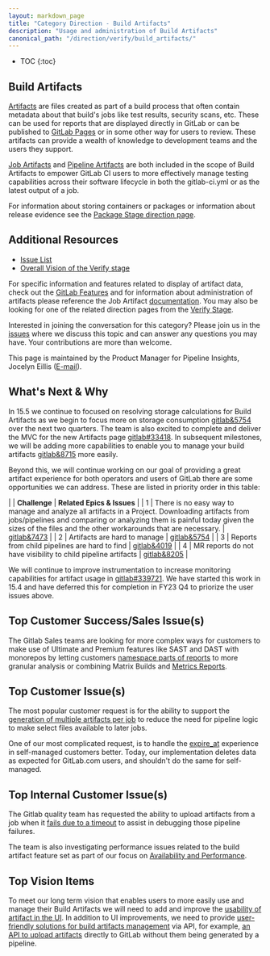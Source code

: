 ```yaml
---
layout: markdown_page
title: "Category Direction - Build Artifacts"
description: "Usage and administration of Build Artifacts"
canonical_path: "/direction/verify/build_artifacts/"
---
```


- TOC
{:toc}

## Build Artifacts

[Artifacts](https://docs.gitlab.com/ee/ci/yaml/#artifacts) are files created as part of a build process that often contain metadata about that build's jobs like test results, security scans, etc. These can be used for reports that are displayed directly in GitLab or can be published to [GitLab Pages](/stages-devops-lifecycle/pages/) or in some other way for users to review. These artifacts can provide a wealth of knowledge to development teams and the users they support.

[Job Artifacts](https://docs.gitlab.com/ee/ci/pipelines/job_artifacts.html) and [Pipeline Artifacts](https://docs.gitlab.com/ee/ci/pipelines/pipeline_artifacts.html) are both included in the scope of Build Artifacts to empower GitLab CI users to more effectively manage testing capabilities across their software lifecycle in both the gitlab-ci.yml or as the latest output of a job.

For information about storing containers or packages or information about release evidence see the [Package Stage direction page](https://about.gitlab.com/handbook/product/categories/#package-stage).

## Additional Resources

- [Issue List](https://gitlab.com/groups/gitlab-org/-/issues?scope=all&state=opened&label_name[]=Category%3ABuild%20Artifacts)
- [Overall Vision of the Verify stage](/direction/ops/#verify)

For specific information and features related to display of artifact data, check out the [GitLab Features](/features/) and for information about administration of artifacts please reference the Job Artifact [documentation](https://docs.gitlab.com/ee/administration/job_artifacts.html). You may also be looking for one of the related direction pages from the [Verify Stage](/direction/ops/#verify-stage-categories).

Interested in joining the conversation for this category? Please join us in the [issues](https://gitlab.com/gitlab-org/gitlab/-/issues/?sort=popularity&state=opened&label_name%5B%5D=Category%3ABuild%20Artifacts&first_page_size=20) where we discuss this topic and can answer any questions you may have. Your contributions are more than welcome.

This page is maintained by the Product Manager for Pipeline Insights, Jocelyn Eillis ([E-mail](mailto:jeillis@gitlab.com)).

## What's Next & Why

In 15.5 we continue to focused on resolving storage calculations for Build Artifacts as we begin to focus more on storage consumption [gitlab&5754](https://gitlab.com/groups/gitlab-org/-/epics/5754) over the next two quarters. The team is also excited to complete and deliver the MVC for the new Artifacts page [gitlab#33418](https://gitlab.com/gitlab-org/gitlab/-/issues/33418). In subsequent milestones, we will be adding more capabilities to enable you to manage your build artifacts [gitlab&8715](https://gitlab.com/groups/gitlab-org/-/epics/8715) more easily. 

Beyond this, we will continue working on our goal of providing a great artifact experience for both operators and users of GitLab there are some opportunities we can address. These are listed in priority order in this table:

| | **Challenge** | **Related Epics & Issues** |
| 1 | There is no easy way to manage and analyze all artifacts in a Project. Downloading artifacts from jobs/pipelines and comparing or analyzing them is painful today given the sizes of the files and the other workarounds that are necessary. | [gitlab&7473](https://gitlab.com/groups/gitlab-org/-/epics/7473) |
| 2 | Artifacts are hard to manage | [gitlab&5754](https://gitlab.com/groups/gitlab-org/-/epics/5754) |
| 3 | Reports from child pipelines are hard to find | [gitlab&4019](https://gitlab.com/groups/gitlab-org/-/epics/4019) |
| 4 | MR reports do not have visibility to child pipeline artifacts | [gitlab&8205](https://gitlab.com/groups/gitlab-org/-/epics/8205) |

We will continue to improve instrumentation to increase monitoring capabilities for artifact usage in [gitlab#339721](https://gitlab.com/gitlab-org/gitlab/-/issues/339721). We have started this work in 15.4 and have deferred this for completion in FY23 Q4 to priorize the user issues above. 

## Top Customer Success/Sales Issue(s)

The Gitlab Sales teams are looking for more complex ways for customers to make use of Ultimate and Premium features like SAST and DAST with monorepos by letting customers [namespace parts of reports](https://gitlab.com/gitlab-org/gitlab/-/issues/299490) to more granular analysis or combining Matrix Builds and [Metrics Reports](https://gitlab.com/gitlab-org/gitlab/-/issues/10788).

## Top Customer Issue(s)

The most popular customer request is for the ability to support the [generation of multiple artifacts per job](https://gitlab.com/gitlab-org/gitlab/-/issues/18744) to reduce the need for pipeline logic to make select files available to later jobs.

One of our most complicated request, is to handle the [expire_at](https://gitlab.com/groups/gitlab-org/-/epics/7097) experience in self-managed customers better. Today, our implementation deletes data as expected for GitLab.com users, and shouldn't do the same for self-managed. 

## Top Internal Customer Issue(s)

The Gitlab quality team has requested the ability to upload artifacts from a job when it [fails due to a timeout](https://gitlab.com/gitlab-org/gitlab/-/issues/19818) to assist in debugging those pipeline failures.

The team is also investigating performance issues related to the build artifact feature set as part of our focus on [Availability and Performance](/direction/enablement/dotcom/#availability-and-performance).

## Top Vision Items

To meet our long term vision that enables users to more easily use and manage their Build Artifacts we will need to add and improve the [usability of artifact in the UI](https://gitlab.com/groups/gitlab-org/-/epics/8311). In addition to UI improvements, we need to provide [user-friendly solutions for build artifacts management](https://gitlab.com/groups/gitlab-org/-/epics/8715) via API, for example, [an API to upload artifacts](https://gitlab.com/gitlab-org/gitlab/-/issues/18794) directly to GitLab without them being generated by a pipeline. 
